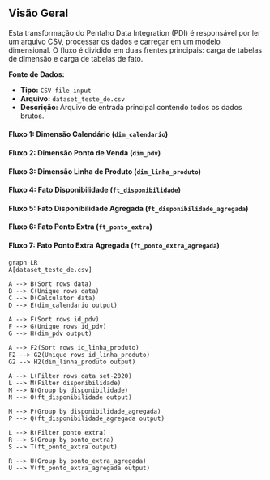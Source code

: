 
## Visão Geral

Esta transformação do Pentaho Data Integration (PDI) é responsável por ler um arquivo CSV, processar os dados e carregar em um modelo dimensional.
O fluxo é dividido em duas frentes principais: carga de tabelas de dimensão e carga de tabelas de fato.

**Fonte de Dados:**
* **Tipo:** `CSV file input`
* **Arquivo:** `dataset_teste_de.csv`
* **Descrição:** Arquivo de entrada principal contendo todos os dados brutos.

#### Fluxo 1: Dimensão Calendário (`dim_calendario`)

#### Fluxo 2: Dimensão Ponto de Venda (`dim_pdv`)

#### Fluxo 3: Dimensão Linha de Produto (`dim_linha_produto`)

#### Fluxo 4: Fato Disponibilidade (`ft_disponibilidade`)

#### Fluxo 5: Fato Disponibilidade Agregada (`ft_disponibilidade_agregada`)

#### Fluxo 6: Fato Ponto Extra (`ft_ponto_extra`)

#### Fluxo 7: Fato Ponto Extra Agregada (`ft_ponto_extra_agregada`)

```mermaid
graph LR
A[dataset_teste_de.csv]

A --> B(Sort rows data)
B --> C(Unique rows data)
C --> D(Calculator data)
D --> E(dim_calendario output)

A --> F(Sort rows id_pdv)
F --> G(Unique rows id_pdv)
G --> H(dim_pdv output)

A --> F2(Sort rows id_linha_produto)
F2 --> G2(Unique rows id_linha_produto)
G2 --> H2(dim_linha_produto output)

A --> L(Filter rows data set-2020)
L --> M(Filter disponibilidade)
M --> N(Group by disponibilidade)
N --> O(ft_disponibilidade output)

M --> P(Group by disponibilidade_agregada)
P --> Q(ft_disponibilidade_agregada output)

L --> R(Filter ponto extra)
R --> S(Group by ponto_extra)
S --> T(ft_ponto_extra output)

R --> U(Group by ponto_extra_agregada)
U --> V(ft_ponto_extra_agregada output)
```
